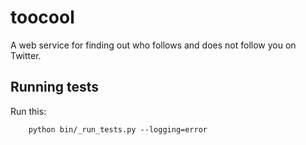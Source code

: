 toocool
=======

A web service for finding out who follows and does not follow you on
Twitter.



Running tests
-------------

Run this:

        python bin/_run_tests.py --logging=error
